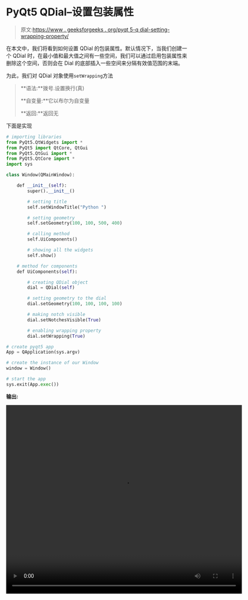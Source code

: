 # PyQt5 QDial–设置包装属性

> 原文:[https://www . geeksforgeeks . org/pyqt 5-q dial-setting-wrapping-property/](https://www.geeksforgeeks.org/pyqt5-qdial-setting-wrapping-property/)

在本文中，我们将看到如何设置 QDial 的包装属性。默认情况下，当我们创建一个 QDial 时，在最小值和最大值之间有一些空间，我们可以通过启用包装属性来删除这个空间，否则会在 Dial 的底部插入一些空间来分隔有效值范围的末端。

为此，我们对 QDial 对象使用`setWrapping`方法

> **语法:**拨号.设置换行(真)
> 
> **自变量:**它以布尔为自变量
> 
> **返回:**返回无

下面是实现

```py
# importing libraries
from PyQt5.QtWidgets import * 
from PyQt5 import QtCore, QtGui
from PyQt5.QtGui import * 
from PyQt5.QtCore import * 
import sys

class Window(QMainWindow):

    def __init__(self):
        super().__init__()

        # setting title
        self.setWindowTitle("Python ")

        # setting geometry
        self.setGeometry(100, 100, 500, 400)

        # calling method
        self.UiComponents()

        # showing all the widgets
        self.show()

    # method for components
    def UiComponents(self):

        # creating QDial object
        dial = QDial(self)

        # setting geometry to the dial
        dial.setGeometry(100, 100, 100, 100)

        # making notch visible
        dial.setNotchesVisible(True)

        # enabling wrapping property
        dial.setWrapping(True)

# create pyqt5 app
App = QApplication(sys.argv)

# create the instance of our Window
window = Window()

# start the app
sys.exit(App.exec())
```

**输出:**

<video class="wp-video-shortcode" id="video-446135-1" width="640" height="512" preload="metadata" controls=""><source type="video/mp4" src="https://media.geeksforgeeks.org/wp-content/uploads/20200706040731/Python-2020-07-06-04-07-03.mp4?_=1">[https://media.geeksforgeeks.org/wp-content/uploads/20200706040731/Python-2020-07-06-04-07-03.mp4](https://media.geeksforgeeks.org/wp-content/uploads/20200706040731/Python-2020-07-06-04-07-03.mp4)</video>